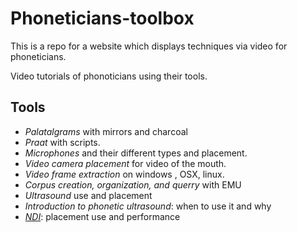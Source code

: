 # Phoneticians-toolbox
This is a repo for a website which displays techniques via video for phoneticians.

Video tutorials of phonoticians using their tools.


## Tools

* _Palatalgrams_ with mirrors and charcoal
* _Praat_ with scripts.
* _Microphones_ and their different types and placement.
* _Video camera placement_ for video of the mouth.
* _Video frame extraction_ on windows , OSX, linux.
* _Corpus creation, organization, and querry_ with EMU
* _Ultrasound_ use and placement
* _Introduction to phonetic ultrasound_: when to use it and why
* [_NDI_](http://www.ndigital.com): placement use and performance

